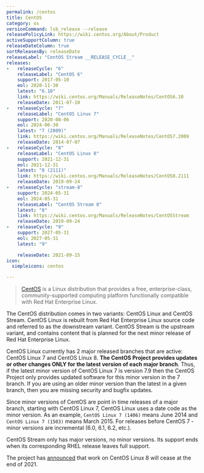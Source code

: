 ```yaml
---
permalink: /centos
title: CentOS
category: os
versionCommand: lsb_release --release
releasePolicyLink: https://wiki.centos.org/About/Product
activeSupportColumn: true
releaseDateColumn: true
sortReleasesBy: releaseDate
releaseLabel: "CentOS Stream __RELEASE_CYCLE__"
releases:
-   releaseCycle: "6"
    releaseLabel: "CentOS 6"
    support: 2017-05-10
    eol: 2020-11-30
    latest: "6.10"
    link: https://wiki.centos.org/Manuals/ReleaseNotes/CentOS6.10
    releaseDate: 2011-07-10
-   releaseCycle: "7"
    releaseLabel: "CentOS Linux 7"
    support: 2020-08-06
    eol: 2024-06-30
    latest: "7 (2009)"
    link: https://wiki.centos.org/Manuals/ReleaseNotes/CentOS7.2009
    releaseDate: 2014-07-07
-   releaseCycle: "8"
    releaseLabel: "CentOS Linux 8"
    support: 2021-12-31
    eol: 2021-12-31
    latest: "8 (2111)"
    link: https://wiki.centos.org/Manuals/ReleaseNotes/CentOS8.2111
    releaseDate: 2019-09-24
-   releaseCycle: "stream-8"
    support: 2024-05-31
    eol: 2024-05-31
    releaseLabel: "CentOS Stream 8"
    latest: "8"
    link: https://wiki.centos.org/Manuals/ReleaseNotes/CentOSStream
    releaseDate: 2019-09-24
-   releaseCycle: "9"
    support: 2027-05-31
    eol: 2027-05-31
    latest: "9"

    releaseDate: 2021-09-15
icon:
  simpleicons: centos

---
```


> [CentOS](https://centos.org/) is a Linux distribution that provides a free, enterprise-class, community-supported computing platform functionally compatible with Red Hat Enterprise Linux.

The CentOS distribution comes in two variants: CentOS Linux and CentOS Stream.  CentOS Linux is rebuilt from Red Hat Enterprise Linux source code and referred to as the downstream variant.  CentOS Stream is the upstream variant, and contains content that is planned for the next minor release of Red Hat Enterprise Linux.

CentOS Linux currently has 2 major released branches that are active: CentOS Linux 7 and CentOS Linux 8. **The CentOS Project provides updates or other changes ONLY for the latest version of each major branch**. Thus, if the latest minor version of CentOS Linux 7 is version 7.9 then the CentOS Project only provides updated software for this minor version in the 7 branch. If you are using an older minor version than the latest in a given branch, then you are missing security and bugfix updates.

Since minor versions of CentOS are point in time releases of a major branch, starting with CentOS Linux 7, CentOS Linux uses a date code as the minor version. As an example, `CentOS Linux 7 (1406)` means June 2014 and `CentOS Linux 7 (1503)` means March 2015. For releases before CentOS 7 - minor versions are incremental (6.0, 6.1, 6.2, etc.).

CentOS Stream only has major versions, no minor versions. Its support ends when its corresponding RHEL release leaves full support.

The project has [announced](https://blog.centos.org/2020/12/future-is-centos-stream/) that work on CentOS Linux 8 will cease at the end of 2021.
